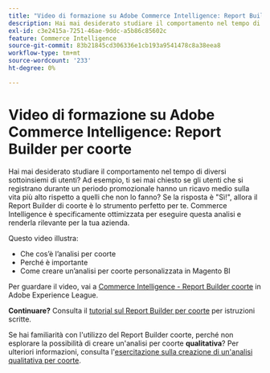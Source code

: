 ```yaml
---
title: "Video di formazione su Adobe Commerce Intelligence: Report Builder per coorte"
description: Hai mai desiderato studiare il comportamento nel tempo di diversi sottoinsiemi di utenti? Ad esempio, ti sei mai chiesto se gli utenti che si registrano durante un periodo promozionale hanno un ricavo medio sulla vita più alto rispetto a quelli che non lo fanno? Se la risposta è "Sì!", allora il Report Builder di coorte è lo strumento perfetto per te. Commerce Intelligence è specificamente ottimizzata per eseguire questa analisi e renderla rilevante per la tua azienda.
exl-id: c3e2415a-7251-46ae-9ddc-a5b86c85602c
feature: Commerce Intelligence
source-git-commit: 83b21845cd306336e1cb193a9541478c8a38eea8
workflow-type: tm+mt
source-wordcount: '233'
ht-degree: 0%

---
```


# Video di formazione su Adobe Commerce Intelligence: Report Builder per coorte

Hai mai desiderato studiare il comportamento nel tempo di diversi sottoinsiemi di utenti? Ad esempio, ti sei mai chiesto se gli utenti che si registrano durante un periodo promozionale hanno un ricavo medio sulla vita più alto rispetto a quelli che non lo fanno? Se la risposta è &quot;Sì!&quot;, allora il Report Builder di coorte è lo strumento perfetto per te. Commerce Intelligence è specificamente ottimizzata per eseguire questa analisi e renderla rilevante per la tua azienda.

Questo video illustra:

* Che cos’è l’analisi per coorte
* Perché è importante
* Come creare un’analisi per coorte personalizzata in Magento BI

Per guardare il video, vai a [Commerce Intelligence - Report Builder coorte](/docs/commerce-learn/tutorials/business-intelligence/cohort-report-builder.html) in Adobe Experience League.

**Continuare?** Consulta il [tutorial sul Report Builder per coorte](/docs/commerce-business-intelligence/mbi/analyze/sql/cohort-rpt-bldr.html) per istruzioni scritte.

Se hai familiarità con l&#39;utilizzo del Report Builder coorte, perché non esplorare la possibilità di creare un&#39;analisi per coorte **qualitativa**? Per ulteriori informazioni, consulta l&#39;[esercitazione sulla creazione di un&#39;analisi qualitativa per coorte](/docs/commerce-business-intelligence/mbi/analyze/sql/create-qual-cohort-analysis.html?lang=en).
